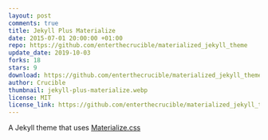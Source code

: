```yaml
---
layout: post
comments: true
title: Jekyll Plus Materialize
date: 2015-07-01 20:00:00 +01:00
repo: https://github.com/enterthecrucible/materialized_jekyll_theme
update_date: 2019-10-03
forks: 18
stars: 9
download: https://github.com/enterthecrucible/materialized_jekyll_theme/archive/master.zip
author: Crucible
thumbnail: jekyll-plus-materialize.webp
license: MIT
license_link: https://github.com/enterthecrucible/materialized_jekyll_theme/blob/master/LISCENSE.md
---
```


A Jekyll theme that uses [Materialize.css](https://www.materializecss.com)
